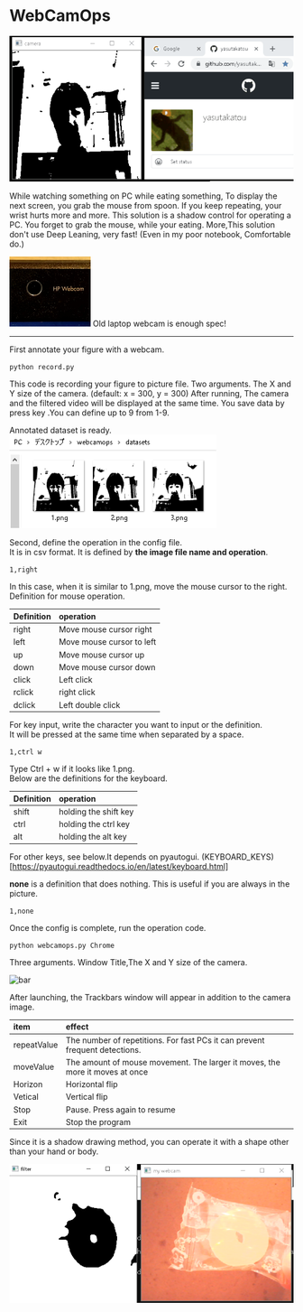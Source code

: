 # WebCamOps

![demo](https://github.com/yasutakatou/handmouse/blob/pic/webcamops.gif)

While watching something on PC while eating something, To display the next screen, you grab the mouse from spoon.
If you keep repeating, your wrist hurts more and more.
This solution is a shadow control for operating a PC. You forget to grab the mouse, while your eating.
More,This solution don't use Deep Leaning, very fast! (Even in my poor notebook, Comfortable do.)

![cam1](https://github.com/yasutakatou/handmouse/blob/pic/cam1.png)
Old laptop webcam is enough spec!

<HR>

First annotate your figure with a webcam.

```
python record.py
```

This code is recording your figure to picture file. Two arguments. The X and Y size of the camera. (default: x = 300, y = 300)
After running, The camera and the filtered video will be displayed at the same time.
You save data by press key .You can define up to 9 from 1-9.

Annotated dataset is ready.<br>
![annotation2](https://github.com/yasutakatou/handmouse/blob/pic/annotation3.png)<br>

Second, define the operation in the config file.<br>
It is in csv format. It is defined by **the image file name and operation**.

```
1,right
```

In this case, when it is similar to 1.png, move the mouse cursor to the right.<br>
Definition for mouse operation.

|Definition|operation|
|:---|:---|
|right|Move mouse cursor right|
|left|Move mouse cursor to left|
|up|Move mouse cursor up|
|down|Move mouse cursor down|
|click|Left click|
|rclick|right click|
|dclick|Left double click|

For key input, write the character you want to input or the definition.<br>
It will be pressed at the same time when separated by a space.

```
1,ctrl w
```

Type Ctrl + w if it looks like 1.png.<br>
Below are the definitions for the keyboard.

|Definition|operation|
|:---|:---|
|shift|holding the shift key|
|ctrl|holding the ctrl key|
|alt|holding the alt key|

For other keys, see below.It depends on pyautogui.
(KEYBOARD_KEYS)[https://pyautogui.readthedocs.io/en/latest/keyboard.html]

**none** is a definition that does nothing. This is useful if you are always in the picture.

```
1,none
```

Once the config is complete, run the operation code.

```
python webcamops.py Chrome
```

Three arguments. Window Title,The X and Y size of the camera.<br>

![bar](https://github.com/yasutakatou/handmouse/blob/pic/trackbar2.png)<br>

After launching, the Trackbars window will appear in addition to the camera image.

|item|effect|
|:---|:---|
|repeatValue|The number of repetitions. For fast PCs it can prevent frequent detections.|
|moveValue|The amount of mouse movement. The larger it moves, the more it moves at once|
|Horizon|Horizontal flip|
|Vetical|Vertical flip|
|Stop|Pause. Press again to resume|
|Exit|Stop the program|

Since it is a shadow drawing method, you can operate it with a shape other than your hand or body.

![pine](https://github.com/yasutakatou/handmouse/blob/pic/pine.png)
